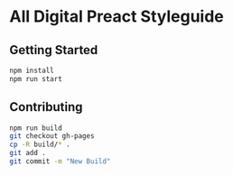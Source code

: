 # All Digital Preact Styleguide

## Getting Started

```bash
npm install
npm run start
```

## Contributing

```bash
npm run build
git checkout gh-pages
cp -R build/* .
git add .
git commit -m "New Build"
```
